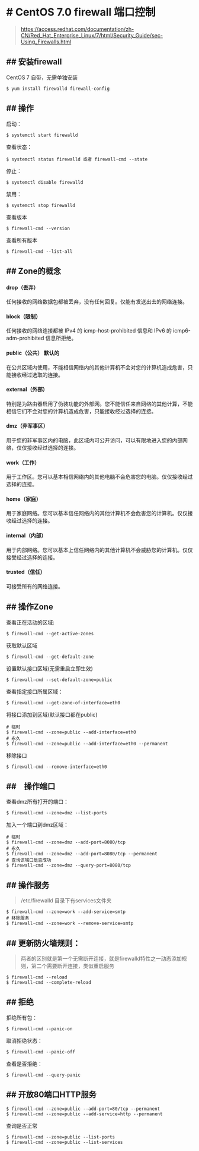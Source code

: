 # # CentOS 7.0 firewall 端口控制
> https://access.redhat.com/documentation/zh-CN/Red_Hat_Enterprise_Linux/7/html/Security_Guide/sec-Using_Firewalls.html

## ## 安装firewall
CentOS 7 自带，无需单独安装
```
$ yum install firewalld firewall-config
```
## ## 操作
启动：
```
$ systemctl start firewalld
```
查看状态：
```
$ systemctl status firewalld 或者 firewall-cmd --state
```
停止：
```
$ systemctl disable firewalld
```
禁用：
```
$ systemctl stop firewalld
```
查看版本
```
$ firewall-cmd --version
```
查看所有版本
```
$ firewall-cmd --list-all
```

## ## Zone的概念

#### drop（丢弃）
任何接收的网络数据包都被丢弃，没有任何回复。仅能有发送出去的网络连接。
#### block（限制）
任何接收的网络连接都被 IPv4 的 icmp-host-prohibited 信息和 IPv6 的 icmp6-adm-prohibited 信息所拒绝。
#### public（公共） 默认的
在公共区域内使用，不能相信网络内的其他计算机不会对您的计算机造成危害，只能接收经过选取的连接。
#### external（外部）
特别是为路由器启用了伪装功能的外部网。您不能信任来自网络的其他计算，不能相信它们不会对您的计算机造成危害，只能接收经过选择的连接。
#### dmz（非军事区）
用于您的非军事区内的电脑，此区域内可公开访问，可以有限地进入您的内部网络，仅仅接收经过选择的连接。
#### work（工作）
用于工作区。您可以基本相信网络内的其他电脑不会危害您的电脑。仅仅接收经过选择的连接。
#### home（家庭）
用于家庭网络。您可以基本信任网络内的其他计算机不会危害您的计算机。仅仅接收经过选择的连接。
#### internal（内部）
用于内部网络。您可以基本上信任网络内的其他计算机不会威胁您的计算机。仅仅接受经过选择的连接。
#### trusted（信任）
可接受所有的网络连接。

## ## 操作Zone

查看正在活动的区域: 
```
$ firewall-cmd --get-active-zones
```
获取默认区域
```
$ firewall-cmd --get-default-zone
```
设置默认接口区域(无需重启立即生效)
```
$ firewall-cmd --set-default-zone=public
```
查看指定接口所属区域：
```
$ firewall-cmd --get-zone-of-interface=eth0
```
将接口添加到区域(默认接口都在public)
```
# 临时
$ firewall-cmd --zone=public --add-interface=eth0
# 永久
$ firewall-cmd --zone=public --add-interface=eth0 --permanent
```
移除接口
```
$ firewall-cmd --remove-interface=eth0
```
## ##　操作端口
查看dmz所有打开的端口：
```
$ firewall-cmd --zone=dmz --list-ports
```
加入一个端口到dmz区域：
```
# 临时
$ firewall-cmd --zone=dmz --add-port=8080/tcp
# 永久
$ firewall-cmd --zone=dmz --add-port=8080/tcp --permanent
# 查询该端口是否成功
$ firewall-cmd --zone=dmz --query-port=8080/tcp
```
## ## 操作服务
> /etc/firewalld 目录下有services文件夹

```
$ firewall-cmd --zone=work --add-service=smtp
# 移除服务
$ firewall-cmd --zone=work --remove-service=smtp
```

## ## 更新防火墙规则：
> 两者的区别就是第一个无需断开连接，就是firewalld特性之一动态添加规则，第二个需要断开连接，类似重启服务

```
$ firewall-cmd --reload
$ firewall-cmd --complete-reload
```

## ## 拒绝
拒绝所有包：
```
$ firewall-cmd --panic-on
```
取消拒绝状态：
```
$ firewall-cmd --panic-off
```
查看是否拒绝：
```
$ firewall-cmd --query-panic
```

## ## 开放80端口HTTP服务
```
$ firewall-cmd --zone=public --add-port=80/tcp --permanent
$ firewall-cmd --zone=public --add-service=http --permanent
```
查询是否正常
```
$ firewall-cmd --zone=public --list-ports
$ firewall-cmd --zone=public --list-services
```